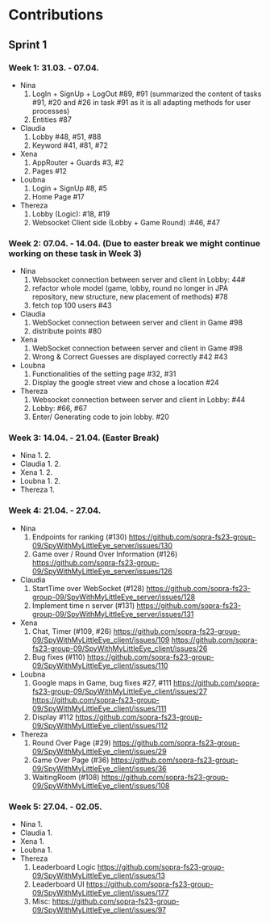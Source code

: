 # Contributions
## Sprint 1 
### Week 1: 31.03. - 07.04. 
- Nina
  1. LogIn + SignUp + LogOut #89, #91 (summarized the content of tasks #91, #20 and #26 in task #91 as it is all adapting methods for user processes)
  2. Entities #87
- Claudia
  1. Lobby #48, #51, #88
  2. Keyword #41, #81, #72
- Xena
  1. AppRouter + Guards #3, #2
  2. Pages #12
- Loubna
  1. Login + SignUp #8, #5
  2. Home Page #17
- Thereza
  1. Lobby (Logic): #18, #19
  2. Websocket Client side (Lobby + Game Round) :#46, #47

### Week 2: 07.04. - 14.04. (Due to easter break we might continue working on these task in Week 3)
- Nina
  1. Websocket connection between server and client in Lobby: 44#
  2. refactor whole model (game, lobby, round no longer in JPA repository, new structure, new placement of methods) #78
  3. fetch top 100 users #43
- Claudia
  1. WebSocket connection between server and client in Game #98
  2. distribute points #80
- Xena
  1. WebSocket connection between server and client in Game #98
  2. Wrong & Correct Guesses are displayed correctly #42 #43
- Loubna
  1. Functionalities of the setting page #32, #31
  2. Display the google street view and chose a location #24
- Thereza
  1. Websocket connection between server and client in Lobby: #44
  2. Lobby: #66, #67
  3. Enter/ Generating code to join lobby. #20

### Week 3: 14.04. - 21.04. (Easter Break)
- Nina
  1. 
  2. 
- Claudia
  1. 
  2. 
- Xena
  1. 
  2. 
- Loubna
  1. 
  2. 
- Thereza
  1. 


### Week 4: 21.04. - 27.04. 
- Nina
  1. Endpoints for ranking (#130) https://github.com/sopra-fs23-group-09/SpyWithMyLittleEye_server/issues/130
  2. Game over / Round Over Information (#126) https://github.com/sopra-fs23-group-09/SpyWithMyLittleEye_server/issues/126
- Claudia
  1. StartTime over WebSocket (#128) https://github.com/sopra-fs23-group-09/SpyWithMyLittleEye_server/issues/128
  2. Implement time n server (#131) https://github.com/sopra-fs23-group-09/SpyWithMyLittleEye_server/issues/131
- Xena
  1. Chat, Timer (#109, #26) https://github.com/sopra-fs23-group-09/SpyWithMyLittleEye_client/issues/109 https://github.com/sopra-fs23-group-09/SpyWithMyLittleEye_client/issues/26
  2. Bug fixes (#110) https://github.com/sopra-fs23-group-09/SpyWithMyLittleEye_client/issues/110
- Loubna
  1. Google maps in Game, bug fixes #27, #111 https://github.com/sopra-fs23-group-09/SpyWithMyLittleEye_client/issues/27 https://github.com/sopra-fs23-group-09/SpyWithMyLittleEye_client/issues/111
  2. Display #112 https://github.com/sopra-fs23-group-09/SpyWithMyLittleEye_client/issues/112
- Thereza
  1. Round Over Page (#29) https://github.com/sopra-fs23-group-09/SpyWithMyLittleEye_client/issues/29
  2. Game Over Page (#36) https://github.com/sopra-fs23-group-09/SpyWithMyLittleEye_client/issues/36
  3. WaitingRoom (#108) https://github.com/sopra-fs23-group-09/SpyWithMyLittleEye_client/issues/108
  
### Week 5: 27.04. - 02.05. 
- Nina
  1. 
- Claudia
  1. 
- Xena
  1. 
- Loubna
  1. 
- Thereza
  1. Leaderboard Logic https://github.com/sopra-fs23-group-09/SpyWithMyLittleEye_client/issues/13
  2. Leaderboard UI https://github.com/sopra-fs23-group-09/SpyWithMyLittleEye_client/issues/177
  3. Misc: https://github.com/sopra-fs23-group-09/SpyWithMyLittleEye_client/issues/97 
